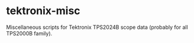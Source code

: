 # tektronix-misc
Miscellaneous scripts for Tektronix TPS2024B scope data (probably for all TPS2000B family).
